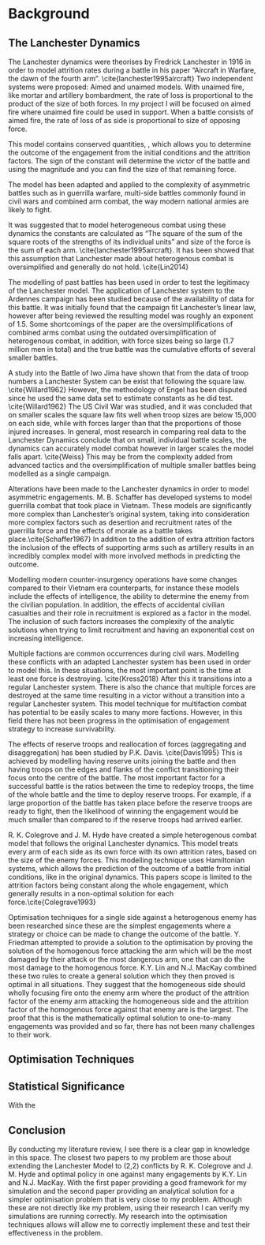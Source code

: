 # Background

## The Lanchester Dynamics

The Lanchester dynamics were theorises by Fredrick Lanchester in 1916 in order to model attrition rates during a battle in his paper “Aircraft in Warfare, the dawn of the fourth arm”. \cite{lanchester1995aircraft} Two independent systems were proposed: Aimed and unaimed models. With unaimed fire, like mortar and artillery bombardment, the rate of loss is proportional to the product of the size of both forces. In my project I will be focused on aimed fire where unaimed fire could be used in support. When a battle consists of aimed fire, the rate of loss of as side is proportional to size of opposing force. 

This model contains conserved quantities,
, which allows you to determine the outcome of the engagement from the initial conditions and the attrition factors. The sign of the constant will determine the victor of the battle and using the magnitude and you can find the size of that remaining force. 

 The model has been adapted and applied to the complexity of asymmetric battles such as in guerrilla warfare, multi-side battles commonly found in civil wars and combined arm combat, the way modern national armies are likely to fight.

It was suggested that to model heterogeneous combat using these dynamics the constants are calculated as “The square of the sum of the square roots of the strengths of its individual units” and size of the force is the sum of each arm. \cite{lanchester1995aircraft}. It has been showed that this assumption that Lanchester made about heterogenous combat is oversimplified and generally do not hold. \cite{Lin2014}

The modelling of past battles has been used in order to test the legitimacy of the Lanchester model. The application of Lanchester system to the Ardennes campaign has been studied because of the availability of data for this battle. It was initially found that the campaign fit Lanchester’s linear law, however after being reviewed the resulting model was roughly an exponent of 1.5.  Some shortcomings of the paper are the oversimplifications of combined arms combat using the outdated oversimplification of heterogenous combat, in addition, with force sizes being so large (1.7 million men in total) and the true battle was the cumulative efforts of several smaller battles.

A study into the Battle of Iwo Jima have shown that from the data of troop numbers a Lanchester System can be exist that following the square law. \cite{Willard1962} However, the methodology of Engel has been disputed since he used the same data set to estimate constants as he did test. \cite{Willard1962} The US Civil War was studied, and it was concluded that on smaller scales the square law fits well when troop sizes are below 15,000 on each side, while with forces larger than that the proportions of those injured increases. In general, most research in comparing real data to the Lanchester Dynamics conclude that on small, individual battle scales, the dynamics can accurately model combat however in larger scales the model falls apart. \cite{Weiss} This may be from the complexity added from advanced tactics and the oversimplification of multiple smaller battles being modelled as a single campaign.

Alterations have been made to the Lanchester dynamics in order to model asymmetric engagements. M. B. Schaffer has developed systems to model guerrilla combat that took place in Vietnam. These models are significantly more complex than Lanchester’s original system, taking into consideration more complex factors such as desertion and recruitment rates of the guerrilla force and the effects of morale as a battle takes place.\cite{Schaffer1967} In addition to the addition of extra attrition factors the inclusion of the effects of supporting arms such as artillery results in an incredibly complex model with more involved methods in predicting the outcome.

Modelling modern counter-insurgency operations have some changes compared to their Vietnam era counterparts, for instance these models include the effects of intelligence, the ability to determine the enemy from the civilian population. In addition, the effects of accidental civilian casualties and their role in recruitment is explored as a factor in the model. The inclusion of such factors increases the complexity of the analytic solutions when trying to limit recruitment and having an exponential cost on increasing intelligence.

Multiple factions are common occurrences during civil wars. Modelling these conflicts with an adapted Lanchester system has been used in order to model this. In these situations, the most important point is the time at least one force is destroying. \cite{Kress2018}
 After this it transitions into a regular Lanchester system. There is also the chance that multiple forces are destroyed at the same time resulting in a victor without a transition into a regular Lanchester system. This model technique for multifaction combat has potential to be easily scales to many more factions. However, in this field there has not been progress in the optimisation of engagement strategy to increase survivability. 

The effects of reserve troops and reallocation of forces (aggregating and disaggregation) has been studied by P.K. Davis. \cite{Davis1995} This is achieved by modelling having reserve units joining the battle and then having troops on the edges and flanks of the conflict transitioning their focus onto the centre of the battle. The most important factor for a successful battle is the ratios between the time to redeploy troops, the time of the whole battle and the time to deploy reserve troops. For example, if a large proportion of the battle has taken place before the reserve troops are ready to fight, then the likelihood of winning the engagement would be much smaller than compared to if the reserve troops had arrived earlier.

R. K. Colegrove and J. M. Hyde have created a simple heterogenous combat model that follows the original Lanchester dynamics. This model treats every arm of each side as its own force with its own attrition rates, based on the size of the enemy forces. This modelling technique uses Hamiltonian systems, which allows the prediction of the outcome of a battle from initial conditions, like in the original dynamics. This papers scope is limited to the attrition factors being constant along the whole engagement, which generally results in a non-optimal solution for each force.\cite{Colegrave1993}

Optimisation techniques for a single side against a heterogenous enemy has been researched since these are the simplest engagements where a strategy or choice can be made to change the outcome of the battle. Y. Friedman attempted to provide a solution to the optimisation by proving the solution of the homogenous force attacking the arm which will be the most damaged by their attack or the most dangerous arm, one that can do the most damage to the homogenous force. K.Y. Lin and N.J. MacKay combined these two rules to create a general solution which they then proved is optimal in all situations. They suggest that the homogeneous side should wholly focusing fire onto the enemy arm where the product of the attrition factor of the enemy arm attacking the homogeneous side and the attrition factor of the homogenous force against that enemy are is the largest. The proof that this is the mathematically optimal solution to one-to-many engagements was provided and so far, there has not been many challenges to their work.

## Optimisation Techniques

<!-- With the additional complexity found in the heterogenous combat models, finding an analytical solution to our optimisation problem will be very difficult. Therefore, we must use optimisation techniques to find our solution. In order to successfully optimise the problem, we must understand the different techniques that are in use. From the understanding the different techniques, we will be able to discount some methods that are unlikely to work and focus our efforts on techniques with a higher chance of success.
The techniques I will focus on are those which are able to avoid getting trapped in local minima.

I intend to test the use of simulated annealing on the model. This is an iterative method which involves picking random points and checking if they are better solutions to the current optimal solution then reducing the spread of the randomness function. This is repeated until the randomness is 0 and a solution is found. This is a useful technique for functions where there may be many local minima since immediate proximity to the optimal solution is not a factor until later in the process.\cite{Connolly1992}

In addition to simulated annealing I will attempt to use tabu search which unlike other local searches will move to a weaker position if there are no adjacent points with a more optimal solution. This results in tabu search being able to get out of local maxima to more optimal positions. \cite{Gendreau2003}

The final method I will use is stochastic hill climbing because I suspect with the complexity of the model there will be several local maxima so the use of stochastic hill climbing over regular hill climbing would mitigate the risk of getting stuck in local maxima.\cite{shillclimbing}-->

## Statistical Significance

With the 

## Conclusion

By conducting my literature review, I see there is a clear gap in knowledge in this space. The closest two papers to my problem are those about extending the Lanchester Model to (2,2) conflicts by R. K. Colegrove and J. M. Hyde and optimal policy in one against many engagements by K.Y. Lin and N.J. MacKay. With the first paper providing a good framework for my simulation and the second paper providing an analytical solution for a simpler optimisation problem that is very close to my problem. Although these are not directly like my problem, using their research I can verify my simulations are running correctly. My research into the optimisation techniques allows will allow me to correctly implement these and test their effectiveness in the problem.
